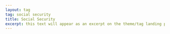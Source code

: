 ```yaml
---
layout: tag
tag: social security
title: Social Security
excerpt: this text will appear as an excerpt on the theme/tag landing page
---
```

